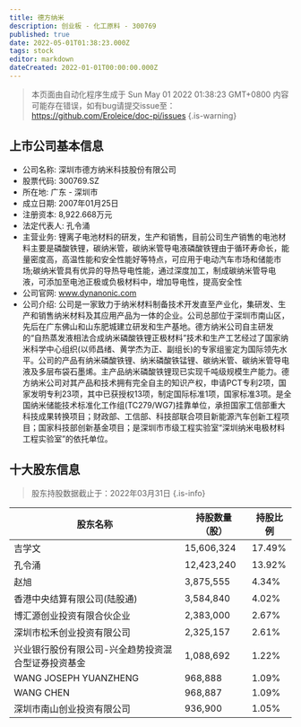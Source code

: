 ```yaml
---
title: 德方纳米
description: 创业板 - 化工原料 - 300769
published: true
date: 2022-05-01T01:38:23.000Z
tags: stock
editor: markdown
dateCreated: 2022-01-01T00:00:00.000Z
---
```


> 本页面由自动化程序生成于 Sun May 01 2022 01:38:23 GMT+0800
> 内容可能存在错误，如有bug请提交issue至：https://github.com/Eroleice/doc-pi/issues
{.is-warning}

## 上市公司基本信息
- 公司名称: 深圳市德方纳米科技股份有限公司
- 股票代码: 300769.SZ
- 所在地: 广东 - 深圳市
- 成立日期: 2007年01月25日
- 注册资本: 8,922.668万元
- 法定代表人: 孔令涌
- 主营业务: 锂离子电池材料的研发，生产和销售，目前公司生产销售的电池材料主要是磷酸铁锂，碳纳米管，碳纳米管导电液磷酸铁锂由于循环寿命长，能量密度高，高温性能和安全性能好等特点，可应用于电动汽车市场和储能市场;碳纳米管具有优异的导热导电性能，通过深度加工，制成碳纳米管导电液，可添加至电池正极或负极材料中，增加导电性，提高安全性
- 公司官网: www.dynanonic.com
- 公司介绍: 公司是一家致力于纳米材料制备技术开发直至产业化，集研发、生产和销售纳米材料及其应用产品为一体的企业。公司总部位于深圳市南山区，先后在广东佛山和山东肥城建立研发和生产基地。德方纳米公司自主研发的“自热蒸发液相法合成纳米磷酸铁锂正极材料”技术和生产工艺经过了国家纳米科学中心组织(以师昌绪、黄学杰为正、副组长)的专家组鉴定为国际领先水平。公司的产品有纳米磷酸铁锂、纳米磷酸铁锰锂、碳纳米管、碳纳米管导电液及多层布袋石墨烯。主产品纳米磷酸铁锂现已实现千吨级规模生产能力。德方纳米公司对其产品和技术拥有完全自主的知识产权，申请PCT专利2项，国家发明专利23项，其中已获授权13项，制定国际标准1项，国家标准3项。是全国纳米储能技术标准化工作组(TC279/WG7)挂靠单位，承担国家工信部重大科技成果转换项目；财政部、工信部、科技部联合项目新能源汽车创新工程项目；国家科技部创新基金项目；是深圳市市级工程实验室“深圳纳米电极材料工程实验室”的依托单位。


## 十大股东信息
> 股东持股数据截止于：2022年03月31日
{.is-info}

| 股东名称 | 持股数量（股） | 持股比例 |
| --- | --- | --- |
| 吉学文 | 15,606,324 | 17.49% |
| 孔令涌 | 12,423,240 | 13.92% |
| 赵旭 | 3,875,555 | 4.34% |
| 香港中央结算有限公司(陆股通) | 3,584,840 | 4.02% |
| 博汇源创业投资有限合伙企业 | 2,383,000 | 2.67% |
| 深圳市松禾创业投资有限公司 | 2,325,157 | 2.61% |
| 兴业银行股份有限公司-兴全趋势投资混合型证券投资基金 | 1,088,692 | 1.22% |
| WANG JOSEPH YUANZHENG | 968,888 | 1.09% |
| WANG CHEN | 968,887 | 1.09% |
| 深圳市南山创业投资有限公司 | 936,900 | 1.05% |




